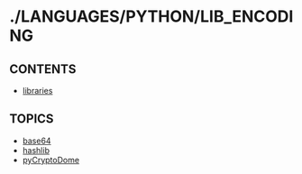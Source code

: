 # ./LANGUAGES/PYTHON/LIB_ENCODING  


## CONTENTS  
*	[libraries](libraries.md)  

## TOPICS  
*	[base64](base64/README.md)  
*	[hashlib](hashlib/README.md)  
*	[pyCryptoDome](pyCryptoDome/README.md)  























